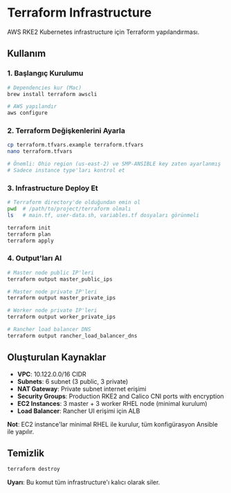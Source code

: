 # Terraform Infrastructure

AWS RKE2 Kubernetes infrastructure için Terraform yapılandırması.

## Kullanım

### 1. Başlangıç Kurulumu
```bash
# Dependencies kur (Mac)
brew install terraform awscli

# AWS yapılandır
aws configure
```

### 2. Terraform Değişkenlerini Ayarla
```bash
cp terraform.tfvars.example terraform.tfvars
nano terraform.tfvars

# Önemli: Ohio region (us-east-2) ve SMP-ANSIBLE key zaten ayarlanmış
# Sadece instance type'ları kontrol et
```

### 3. Infrastructure Deploy Et
```bash
# Terraform directory'de olduğundan emin ol
pwd  # /path/to/project/terraform olmalı
ls   # main.tf, user-data.sh, variables.tf dosyaları görünmeli

terraform init
terraform plan
terraform apply
```

### 4. Output'ları Al
```bash
# Master node public IP'leri
terraform output master_public_ips

# Master node private IP'leri  
terraform output master_private_ips

# Worker node private IP'leri
terraform output worker_private_ips

# Rancher load balancer DNS
terraform output rancher_load_balancer_dns
```

## Oluşturulan Kaynaklar

- **VPC**: 10.122.0.0/16 CIDR
- **Subnets**: 6 subnet (3 public, 3 private)
- **NAT Gateway**: Private subnet internet erişimi
- **Security Groups**: Production RKE2 and Calico CNI ports with encryption
- **EC2 Instances**: 3 master + 3 worker RHEL node (minimal kurulum)
- **Load Balancer**: Rancher UI erişimi için ALB

**Not**: EC2 instance'lar minimal RHEL ile kurulur, tüm konfigürasyon Ansible ile yapılır.

## Temizlik

```bash
terraform destroy
```

**Uyarı**: Bu komut tüm infrastructure'ı kalıcı olarak siler.